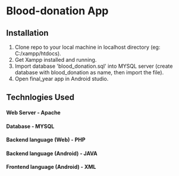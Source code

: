 # Blood-donation App

## Installation

1. Clone repo to your local machine in localhost directory (eg: C:/xampp/htdocs).
2. Get Xampp installed and running.
3. Import database 'blood_donation.sql' into MYSQL server (create database with blood_donation as name, then import the file).
4. Open final_year app in Android studio.

## Technlogies Used

#### Web Server - Apache
#### Database - MYSQL
#### Backend language (Web) - PHP
#### Backend language (Android) - JAVA 
#### Frontend language (Android) - XML


